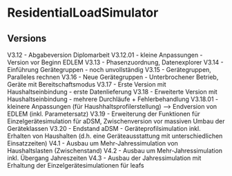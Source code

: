 # ResidentialLoadSimulator

## Versions
V3.12 - Abgabeversion Diplomarbeit
V3.12.01 - kleine Anpassungen - Version vor Beginn EDLEM
V3.13 - Phasenzuordnung, Datenexplorer
V3.14 - Einführung Gerätegruppen - noch unvollständig
V3.15 - Gerätegruppen, Paralleles rechnen
V3.16 - Neue Gerätegruppen - Unterbrochener Betrieb, Geräte mit Bereitschaftsmodus
V3.17 - Erste Version mit Haushaltseinbindung - erste Datenlieferung
V3.18 - Erweiterte Version mit Haushaltseinbindung - mehrere Durchläufe + Fehlerbehandlung
V3.18.01 - kleinere Anpassungen (für Haushhaltsprofilerstellung) --> Endversion von EDLEM (inkl. Parametersatz)
V3.19 - Erweiterung der Funktionen für Einzelgerätesimulation für aDSM, Zwischenversion vor massiven Umbau der Geräteklassen
V3.20 - Endstand aDSM - Geräteprofilsimulation inkl. Erhalten von Haushalten (d.h. eine Geräteausstattung mit unterschiedlichen Einsatzzeiten)
V4.1 - Ausbau um Mehr-Jahressimulation von Haushaltslasten (Zwischenstand)
V4.2 - Ausbau um Mehr-Jahressimulation inkl. Übergang Jahreszeiten
V4.3 - Ausbau der Jahressimulation mit Erhaltung der Einzelgerätesimulationen für leafs